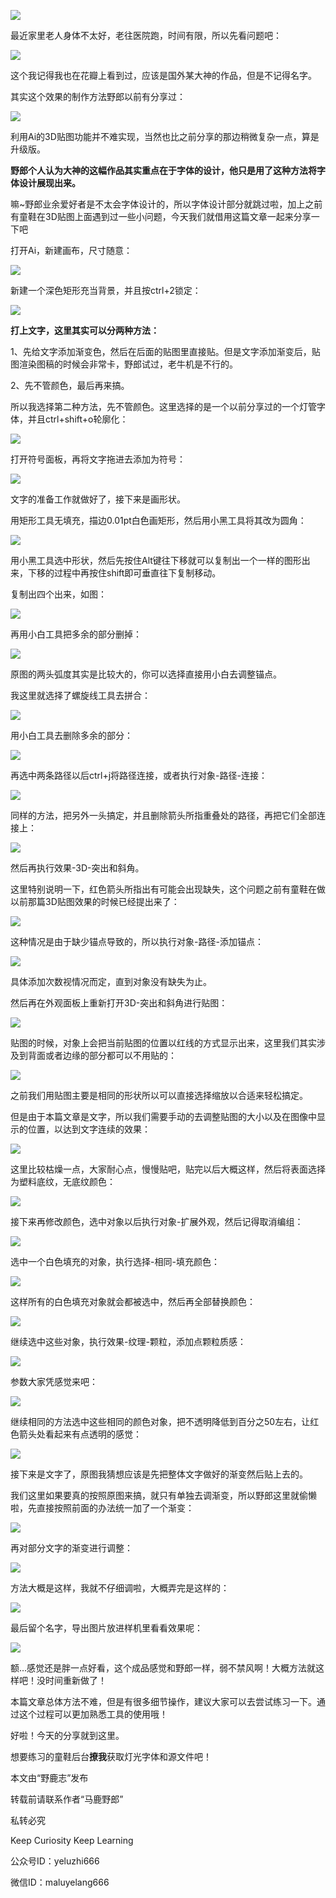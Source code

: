 ![](https://pic4.zhimg.com/v2-da85066a5b6cc2c27e57a5a75aa19d07_r.jpg)

最近家里老人身体不太好，老往医院跑，时间有限，所以先看问题吧：

![](https://pic3.zhimg.com/v2-6d2e56a384c902927f107848ff734bfa_r.jpg)

这个我记得我也在花瓣上看到过，应该是国外某大神的作品，但是不记得名字。

其实这个效果的制作方法野郎以前有分享过：

![](https://pic3.zhimg.com/v2-bb2077a1fd332d578bf1f5b2253170ca_r.jpg)

利用Ai的3D贴图功能并不难实现，当然也比之前分享的那边稍微复杂一点，算是升级版。

**野郎个人认为大神的这幅作品其实重点在于字体的设计，他只是用了这种方法将字体设计展现出来。**

嘛~野郎业余爱好者是不太会字体设计的，所以字体设计部分就跳过啦，加上之前有童鞋在3D贴图上面遇到过一些小问题，今天我们就借用这篇文章一起来分享一下吧  

打开Ai，新建画布，尺寸随意：

![](https://pic2.zhimg.com/v2-27ce655d7733dc3794403fd5f386b63d_r.jpg)

新建一个深色矩形充当背景，并且按ctrl+2锁定：

![](https://pic3.zhimg.com/v2-bd033b980bee32943ad416064eeac916_r.jpg)

**打上文字，这里其实可以分两种方法：**

1、先给文字添加渐变色，然后在后面的贴图里直接贴。但是文字添加渐变后，贴图渲染图稿的时候会非常卡，野郎试过，老牛机是不行的。

2、先不管颜色，最后再来搞。

所以我选择第二种方法，先不管颜色。这里选择的是一个以前分享过的一个灯管字体，并且ctrl+shift+o轮廓化：

![](https://pic1.zhimg.com/v2-5cbac7247c2b52199e3f2b500771d010_r.jpg)

打开符号面板，再将文字拖进去添加为符号：

![](https://pic2.zhimg.com/v2-06d6dc9a77e84d2635179d969435c7a5_r.jpg)

文字的准备工作就做好了，接下来是画形状。

用矩形工具无填充，描边0.01pt白色画矩形，然后用小黑工具将其改为圆角：

![](https://pic1.zhimg.com/v2-f2f63e8e61d274fdaa9fd7bbbd6f8af8_r.jpg)

用小黑工具选中形状，然后先按住Alt键往下移就可以复制出一个一样的图形出来，下移的过程中再按住shift即可垂直往下复制移动。

复制出四个出来，如图：

![](https://pic1.zhimg.com/v2-7751b4eaab3f21d8c55514beffaa60cc_r.jpg)

再用小白工具把多余的部分删掉：

![](https://pic1.zhimg.com/v2-b500fa7d1f6500d78c5cf68ff6a514dc_r.jpg)

原图的两头弧度其实是比较大的，你可以选择直接用小白去调整锚点。

我这里就选择了螺旋线工具去拼合：

![](https://pic3.zhimg.com/v2-ee156a2e813ce419e1cedb3a6c541d66_r.jpg)

用小白工具去删除多余的部分：

![](https://pic1.zhimg.com/v2-58e9ea6fecd4c045386a987a325a31a4_r.jpg)

再选中两条路径以后ctrl+j将路径连接，或者执行对象-路径-连接：

![](https://pic3.zhimg.com/v2-1892c8d259a7be78f8a5428a02bc537e_r.jpg)

同样的方法，把另外一头搞定，并且删除箭头所指重叠处的路径，再把它们全部连接上：

![](https://pic4.zhimg.com/v2-05eaed6bc55d5c996c2cb20a592979e7_r.jpg)

然后再执行效果-3D-突出和斜角。

这里特别说明一下，红色箭头所指出有可能会出现缺失，这个问题之前有童鞋在做以前那篇3D贴图效果的时候已经提出来了：

![](https://pic2.zhimg.com/v2-28fa7b024319ec3cc62b3ec12c779511_r.jpg)

这种情况是由于缺少锚点导致的，所以执行对象-路径-添加锚点：

![](https://pic2.zhimg.com/v2-b599dddeeddff0d0c2fd758468060da5_r.jpg)

具体添加次数视情况而定，直到对象没有缺失为止。

然后再在外观面板上重新打开3D-突出和斜角进行贴图：

![](https://pic2.zhimg.com/v2-eb16ea2ebc207bc5689d09af84e1e311_r.jpg)

贴图的时候，对象上会把当前贴图的位置以红线的方式显示出来，这里我们其实涉及到背面或者边缘的部分都可以不用贴的：

![](https://pic2.zhimg.com/v2-56bbbbbdb548d9d59bd5259621342359_r.jpg)

之前我们用贴图主要是相同的形状所以可以直接选择缩放以合适来轻松搞定。

但是由于本篇文章是文字，所以我们需要手动的去调整贴图的大小以及在图像中显示的位置，以达到文字连续的效果：

![](https://pic2.zhimg.com/v2-b815627dee79bd5ec52276aa588b55a9_r.jpg)

这里比较枯燥一点，大家耐心点，慢慢贴吧，贴完以后大概这样，然后将表面选择为塑料底纹，无底纹颜色：

![](https://pic3.zhimg.com/v2-30f650e5a318e281ce66e37e7df432d6_r.jpg)

接下来再修改颜色，选中对象以后执行对象-扩展外观，然后记得取消编组：

![](https://pic3.zhimg.com/v2-552d5d8b554dfdb92dcdbc0c58704f42_r.jpg)

选中一个白色填充的对象，执行选择-相同-填充颜色：

![](https://pic3.zhimg.com/v2-5deacc6db559f7c34c758322eb781d7e_r.jpg)

这样所有的白色填充对象就会都被选中，然后再全部替换颜色：

![](https://pic4.zhimg.com/v2-8a12217e0c62d9570e2e47d23d9e3b2b_r.jpg)

继续选中这些对象，执行效果-纹理-颗粒，添加点颗粒质感：

![](https://pic2.zhimg.com/v2-bdecdf62b35907a66995538f3f58a325_r.jpg)

参数大家凭感觉来吧：

![](https://pic3.zhimg.com/v2-4e14ec24565ff1ed6e23d24d8b28fdfa_r.jpg)

继续相同的方法选中这些相同的颜色对象，把不透明降低到百分之50左右，让红色箭头处看起来有点透明的感觉：

![](https://pic4.zhimg.com/v2-20bd028660cb26c175736b1392afba7f_r.jpg)

接下来是文字了，原图我猜想应该是先把整体文字做好的渐变然后贴上去的。

我们这里如果要真的按照原图来搞，就只有单独去调渐变，所以野郎这里就偷懒啦，先直接按照前面的办法统一加了一个渐变：

![](https://pic4.zhimg.com/v2-0ebeec2099b238ac23ebf45a2442d3af_r.jpg)

再对部分文字的渐变进行调整：

![](https://pic3.zhimg.com/v2-deb065df74bead685828cdff98d9f8ca_r.jpg)

方法大概是这样，我就不仔细调啦，大概弄完是这样的：

![](https://pic4.zhimg.com/v2-6e4cb09a727f0c08c64ad069ff1f640b_r.jpg)

最后留个名字，导出图片放进样机里看看效果呢：

![](https://pic1.zhimg.com/v2-4d8b792822caa2238c2e04435777a37c_r.jpg)

额...感觉还是胖一点好看，这个成品感觉和野郎一样，弱不禁风啊！大概方法就这样吧！没时间重新做了！

本篇文章总体方法不难，但是有很多细节操作，建议大家可以去尝试练习一下。通过这个过程可以更加熟悉工具的使用哦！

好啦！今天的分享就到这里。

想要练习的童鞋后台**撩我**获取灯光字体和源文件吧！

本文由“野鹿志”发布

转载前请联系作者“马鹿野郎”

私转必究

Keep Curiosity Keep Learning

公众号ID：yeluzhi666

微信ID：maluyelang666